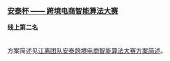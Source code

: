 ### [安泰杯 —— 跨境电商智能算法大赛](https://tianchi.aliyun.com/competition/entrance/231718/introduction)
**线上第二名**<br/>
<br/><br/>
方案简述见[江离团队安泰跨境电商智能算法大赛方案简述](http://jiangliclub.com/article?article_id=65)。
